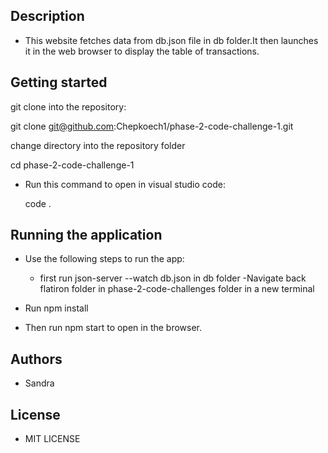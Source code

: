 ## Description
- This website fetches data from db.json file in db folder.It then launches it in the web browser to display the table of transactions.

## Getting started
git clone into the repository:

  git clone git@github.com:Chepkoech1/phase-2-code-challenge-1.git

change directory into the repository folder

  cd phase-2-code-challenge-1

- Run this command to open in visual studio code:

  code .

## Running the application
- Use the following steps to run the app:

  - first run json-server --watch db.json in db folder
-Navigate back flatiron folder in phase-2-code-challenges folder in a new terminal

- Run npm install
- Then run npm start to open in the browser.

## Authors
- Sandra

## License
- MIT LICENSE

